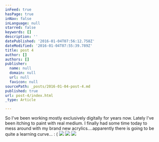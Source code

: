 ```yaml
---
inFeed: true
hasPage: true
inNav: false
inLanguage: null
starred: false
keywords: []
description: ''
datePublished: '2016-01-04T07:56:12.758Z'
dateModified: '2016-01-04T07:55:39.789Z'
title: post 4
author: []
authors: []
publisher:
  name: null
  domain: null
  url: null
  favicon: null
sourcePath: _posts/2016-01-04-post-4.md
published: true
url: post-4/index.html
_type: Article

---
```

So I've been working mostly exclusively digitally for years now. Lately I've been itching to paint with real medium. I finally had some time today to mess around with my brand new acrylics....apparently there is going to be quite a learning curve... : (
![](https://the-grid-user-content.s3-us-west-2.amazonaws.com/22c7e9db-3d28-4eff-a271-3e31054b3571.jpg)
![](https://the-grid-user-content.s3-us-west-2.amazonaws.com/65fd91b4-36e2-4ff6-aa59-27beca407a14.jpg)
![](https://the-grid-user-content.s3-us-west-2.amazonaws.com/2acf42ac-9e99-42d9-90b2-945c8eb896e3.jpg)